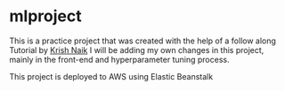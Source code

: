 # mlproject

This is a practice project that was created with the help of a follow along Tutorial by [Krish Naik](https://github.com/krishnaik06/mlproject.git) 
I will be adding my own changes in this project, mainly in the front-end and hyperparameter tuning process.

This project is deployed to AWS using Elastic Beanstalk 
